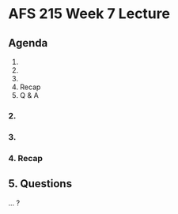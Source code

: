 # AFS 215 Week 7 Lecture

## Agenda

1.
2.
3.
4. Recap
5. Q & A

### 2.

### 3.

### 4. Recap

## 5. Questions

... ?
